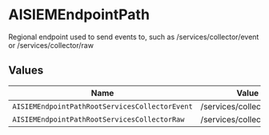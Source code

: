 # AISIEMEndpointPath

Regional endpoint used to send events to, such as /services/collector/event or /services/collector/raw


## Values

| Name                                           | Value                                          |
| ---------------------------------------------- | ---------------------------------------------- |
| `AISIEMEndpointPathRootServicesCollectorEvent` | /services/collector/event                      |
| `AISIEMEndpointPathRootServicesCollectorRaw`   | /services/collector/raw                        |